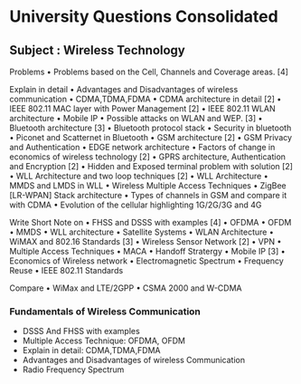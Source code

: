 # University Questions Consolidated 

## Subject : Wireless Technology

Problems 
    • Problems based on the Cell, Channels and Coverage areas. [4]

Explain in detail
    • Advantages and Disadvantages of wireless communication
    • CDMA,TDMA,FDMA
    • CDMA architecture in detail [2]
    • IEEE 802.11 MAC layer with Power Management [2] 
    • IEEE 802.11 WLAN architecture
    • Mobile IP
    • Possible attacks on WLAN and WEP. [3]
    • Bluetooth architecture [3]
    • Bluetooth protocol stack
    • Security in bluetooth
    • Piconet and Scatternet in Bluetooth
    • GSM architecture [2]
    • GSM Privacy and  Authentication
    • EDGE network architecture
    • Factors of change in economics of wireless technology [2]
    • GPRS architecture, Authentication and Encryption [2]
    • Hidden and Exposed terminal problem with solution [2]
    • WLL Architecture and two loop techniques [2]
    • WLL Architecture
    • MMDS and LMDS in WLL
    • Wireless Multiple Access Techniques
    • ZigBee [LR-WPAN] Stack architecture
    • Types of channels in GSM and compare it with CDMA
    • Evolution of the cellular highlighting 1G/2G/3G and 4G

Write Short Note on 
    • FHSS and DSSS with examples [4]
    • OFDMA 
    • OFDM 
    • MMDS
    • WLL architecture
    • Satellite Systems
    • WLAN Architecture
    • WiMAX and 802.16 Standards [3] 
    • Wireless Sensor Network [2]
    • VPN
    • Multiple Access Techniques
    • MACA
    • Handoff Stratergy 
    • Mobile IP [3]
    • Economics of Wireless network
    • Electromagnetic Spectrum
    • Frequency Reuse
    • IEEE 802.11 Standards

Compare 
    • WiMax and LTE/2GPP
    • CSMA 2000 and W-CDMA

### Fundamentals of Wireless Communication
- DSSS And FHSS with examples
- Multiple Access Technique: OFDMA, OFDM
- Explain in detail: CDMA,TDMA,FDMA
- Advantages and Disadvantages of wireless Communication
- Radio Frequency Spectrum 



